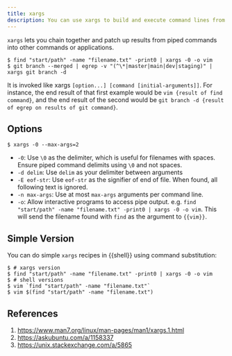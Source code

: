 ```yaml
---
title: xargs
description: You can use xargs to build and execute command lines from standard input.
---
```


`xargs` lets you chain together and patch up results from piped commands into other commands or applications.

```shell
$ find "start/path" -name "filename.txt" -print0 | xargs -0 -o vim
$ git branch --merged | egrep -v "(^\*|master|main|dev|staging)" | xargs git branch -d
```

It is invoked like xargs `[option...] [command [initial-arguments]]`. For instance, the end result of that first example would be `vim {result of find command}`, and the end result of the second would be `git branch -d {result of egrep on results of git command}`.

## Options

```shell
$ xargs -0 --max-args=2
```

- `-0`: Use `\0` as the delimiter, which is useful for filenames with spaces. Ensure piped command delimits using `\0` and not spaces.
- `-d delim`: Use `delim` as your delimiter between arguments
- `-E eof-str`: Use `eof-str` as the signifier of end of file. When found, all following text is ignored.
- `-n max-args`: Use at most `max-args` arguments per command line.
- `-o`: Allow interactive programs to access pipe output. e.g. `find "start/path" -name "filename.txt" -print0 | xargs -0 -o vim`. This will send the filename found with `find` as the argument to `{{vim}}`.

## Simple Version

You can do simple `xargs` recipes in {{shell}} using command substitution:

```shell
$ # xargs version
$ find "start/path" -name "filename.txt" -print0 | xargs -0 -o vim
$ # shell versions
$ vim `find "start/path" -name "filename.txt"`
$ vim $(find "start/path" -name "filename.txt")
```

## References

1. https://www.man7.org/linux/man-pages/man1/xargs.1.html
2. https://askubuntu.com/a/1158337
3. https://unix.stackexchange.com/a/5865

